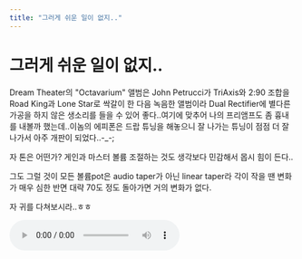 ```yaml
---
title: "그러게 쉬운 일이 없지.."
---
```

# 그러게 쉬운 일이 없지..

Dream Theater의 "Octavarium" 앨범은 John Petrucci가 TriAxis와 2:90 조합을 Road King과 Lone Star로 싹갈이 한 다음 녹음한 앨범이라 Dual Rectifier에 별다른 가공을 하지 않은 생소리를 들을 수 있어 좋다..여기에 맞추어 나의 프리앰프도 좀 흉내를 내볼까 했는데..이놈의 에피폰은 드랍 튜닝을 해놓으니 잘 나가는 튜닝이 점점 더 잘나가서 아주 개판이 되었다..-_-;

자 톤은 어떤가? 게인과 마스터 볼륨 조절하는 것도 생각보다 민감해서 몹시 힘이 든다..

그도 그럴 것이 모든 볼륨pot은 audio taper가 아닌 linear taper라 각이 작을 땐 변화가 매우 심한 반면 대략 70도 정도 돌아가면 거의 변화가 없다.

자 귀를 다쳐보시라..ㅎㅎ

![audio](e1bf02e7aeef9c5c8416ba9c2094ad5a.mp3)





